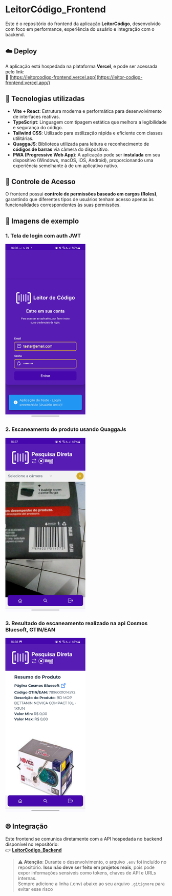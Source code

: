 # LeitorCódigo_Frontend

Este é o repositório do frontend da aplicação **LeitorCódigo**, desenvolvido com foco em performance, experiência do usuário e integração com o backend.

## ☁️ Deploy

A aplicação está hospedada na plataforma **Vercel**, e pode ser acessada pelo link:  
🔗 [https://leitorcodigo-frontend.vercel.app](https://leitor-codigo-frontend.vercel.app/)

## 🚀 Tecnologias utilizadas

- **Vite + React**: Estrutura moderna e performática para desenvolvimento de interfaces reativas.
- **TypeScript**: Linguagem com tipagem estática que melhora a legibilidade e segurança do código.
- **Tailwind CSS**: Utilizado para estilização rápida e eficiente com classes utilitárias.
- **QuaggaJS**: Biblioteca utilizada para leitura e reconhecimento de **códigos de barras** via câmera do dispositivo.
- **PWA (Progressive Web App)**: A aplicação pode ser **instalada** em seu dispositivo (Windows, macOS, iOS, Android), proporcionando uma experiência semelhante à de um aplicativo nativo.

## 🔐 Controle de Acesso

O frontend possui **controle de permissões baseado em cargos (Roles)**, garantindo que diferentes tipos de usuários tenham acesso apenas às funcionalidades correspondentes às suas permissões.

## 📸 Imagens de exemplo

### 1. Tela de login com auth JWT
<img src="src/assets/imgs/screenshot_1.jpg" width="250" height="auto" />

### 2. Escaneamento do produto usando QuaggaJs
<img src="src/assets/imgs/screenshot_2.jpg" width="250" height="auto" />

### 3. Resultado do escaneamento realizado na api Cosmos Bluesoft, GTIN/EAN
<img src="src/assets/imgs/screenshot_3.jpg" width="250" height="auto" />


## 🌐 Integração

Este frontend se comunica diretamente com a API hospedada no backend disponível no repositório:  
👉 [**LeitorCodigo_Backend**](https://github.com/GustaM0/LeitorCodigo_Backend)

> ⚠️ **Atenção**: Durante o desenvolvimento, o arquivo `.env` foi incluído no repositório. **Isso não deve ser feito em projetos reais**, pois pode expor informações sensíveis como tokens, chaves de API e URLs internas.  
> Sempre adicione a linha (.env) abaixo ao seu arquivo `.gitignore` para evitar esse risco